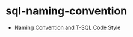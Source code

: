 # sql-naming-convention
- [Naming Convention and T-SQL Code Style](https://github.com/WizarD51/sql-naming-convention/blob/master/Naming%20Convention%20and%20T-SQL%20Code%20Style.md)
